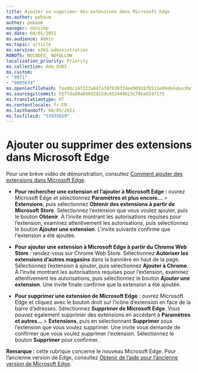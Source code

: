 ```yaml
---
title: Ajouter ou supprimer des extensions dans Microsoft Edge
ms.author: pebaum
author: pebaum
manager: dansimp
ms.date: 04/01/2021
ms.audience: Admin
ms.topic: article
ms.service: o365-administration
ROBOTS: NOINDEX, NOFOLLOW
localization_priority: Priority
ms.collection: Adm_O365
ms.custom:
- "9971"
- "9005674"
ms.openlocfilehash: fae06c14f223a647a70f930334ee90916fb511e89e64abec0af830289c5f3f1b
ms.sourcegitcommit: b5f7da89a650d2915dc652449623c78be6247175
ms.translationtype: HT
ms.contentlocale: fr-FR
ms.lasthandoff: 08/05/2021
ms.locfileid: "53935659"
---
```

# <a name="how-to-add-or-remove-extensions-in-microsoft-edge"></a>Ajouter ou supprimer des extensions dans Microsoft Edge

Pour une brève vidéo de démonstration, consultez [Comment ajouter des extensions dans Microsoft Edge](https://support.microsoft.com/help/4027935/windows-10-add-or-remove-browser-extensions).

- **Pour rechercher une extension et l’ajouter à Microsoft Edge :** ouvrez Microsoft Edge et sélectionnez **Paramètres et plus encore...** > **Extensions**, puis sélectionnez **Obtenir des extensions à partir de Microsoft Store**. Sélectionnez l’extension que vous voulez ajouter, puis le bouton **Obtenir**. À l’invite montrant les autorisations requises pour l’extension, examinez attentivement les autorisations, puis sélectionnez le bouton **Ajouter une extension**. L'invite suivante confirme que l'extension a été ajoutée.

- **Pour ajouter une extension à Microsoft Edge à partir du Chrome Web Store** : rendez-vous sur Chrome Web Store. Sélectionnez **Autoriser les extensions d’autres magasins** dans la bannière en haut de la page. Sélectionnez l’extension à ajouter, puis sélectionnez **Ajouter à Chrome**. À l’invite montrant les autorisations requises pour l’extension, examinez attentivement les autorisations, puis sélectionnez le bouton **Ajouter une extension**. Une invite finale confirme que la extension a été ajoutée.

- **Pour supprimer une extension de Microsoft Edge** : ouvrez Microsoft Edge et cliquez avec le bouton droit sur l’icône d’extension en face de la barre d’adresses. Sélectionnez **Supprimer de Microsoft Edge**. Vous pouvez également supprimer des extensions en accédant à **Paramètres et autres...** > **Extensions**, puis en sélectionnant **Supprimer** sous l’extension que vous voulez supprimer. Une invite vous demande de confirmer que vous voulez supprimer l'extension. Sélectionnez le bouton **Supprimer** pour confirmer.

**Remarque :** cette rubrique concerne le nouveau Microsoft Edge. Pour l’ancienne version de Edge, consultez [Obtenir de l’aide pour l’ancienne version de Microsoft Edge](https://support.microsoft.com/hub/4522743/microsoft-edge-help).